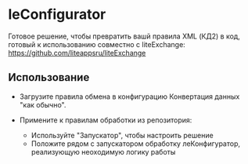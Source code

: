 # leConfigurator

Готовое решение, чтобы превратить вашй правила XML (КД2) в код, готовый к использованию совместно с liteExchange:
<https://github.com/liteappsru/liteExchange>

## Использование

* Загрузите правила обмена в конфигурацию Конвертация данных "как обычно".

* Примените к правилам обработки из репозитория:
  * Используйте "Запускатор", чтобы настроить решение
  * Положите рядом с запускатором обработку леКонфигуратор, реализующую неоходимую логику работы
